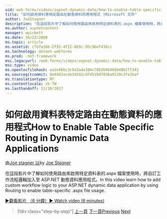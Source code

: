 ```yaml
---
uid: web-forms/videos/aspnet-dynamic-data/how-to-enable-table-specific-routing-in-dynamic-data-applications
title: "如何啟用資料表特定路由在動態資料的應用程式 |Microsoft 文件"
author: JoeStagner
description: "在這段影片中了解如何使用路由來啟用特定資料表的.aspx 檔案使用時，將自訂工作流程邏輯加入至 ASP.NET 動態資料應用程式。"
ms.author: aspnetcontent
manager: wpickett
ms.date: 10/23/2008
ms.topic: article
ms.assetid: cfbfa166-2f92-4f21-889c-95c9bef436cc
ms.technology: dotnet-webforms
ms.prod: .net-framework
msc.legacyurl: /web-forms/videos/aspnet-dynamic-data/how-to-enable-table-specific-routing-in-dynamic-data-applications
msc.type: video
ms.openlocfilehash: ea2e46bc3c0a3a4e384c7862606468b4862ff342
ms.sourcegitcommit: 9a9483aceb34591c97451997036a9120c3fe2baf
ms.translationtype: MT
ms.contentlocale: zh-TW
ms.lasthandoff: 11/10/2017
---
```

<a name="how-to-enable-table-specific-routing-in-dynamic-data-applications"></a><span data-ttu-id="c4598-103">如何啟用資料表特定路由在動態資料的應用程式</span><span class="sxs-lookup"><span data-stu-id="c4598-103">How to Enable Table Specific Routing in Dynamic Data Applications</span></span>
====================
<span data-ttu-id="c4598-104">由[Joe stagner 以](https://github.com/JoeStagner)</span><span class="sxs-lookup"><span data-stu-id="c4598-104">by [Joe Stagner](https://github.com/JoeStagner)</span></span>

<span data-ttu-id="c4598-105">在這段影片中了解如何使用路由來啟用特定資料表的.aspx 檔案使用時，將自訂工作流程邏輯加入至 ASP.NET 動態資料應用程式。</span><span class="sxs-lookup"><span data-stu-id="c4598-105">In this video learn how to add custom workflow logic to your ASP.NET dynamic data application by using Routing to enable table-specific .aspx file usage.</span></span>

[<span data-ttu-id="c4598-106">&#9654;觀看影片 （6 分鐘）</span><span class="sxs-lookup"><span data-stu-id="c4598-106">&#9654; Watch video (6 minutes)</span></span>](https://channel9.msdn.com/Blogs/ASP-NET-Site-Videos/how-to-enable-table-specific-routing-in-dynamic-data-applications)

>[!div class="step-by-step"]
<span data-ttu-id="c4598-107">[上一頁](enable-in-line-editing-in-aspnet-dynamic-data-applications.md)
[下一頁](how-to-use-attribute-validation-in-aspnet-dynamic-data-applications.md)</span><span class="sxs-lookup"><span data-stu-id="c4598-107">[Previous](enable-in-line-editing-in-aspnet-dynamic-data-applications.md)
[Next](how-to-use-attribute-validation-in-aspnet-dynamic-data-applications.md)</span></span>
